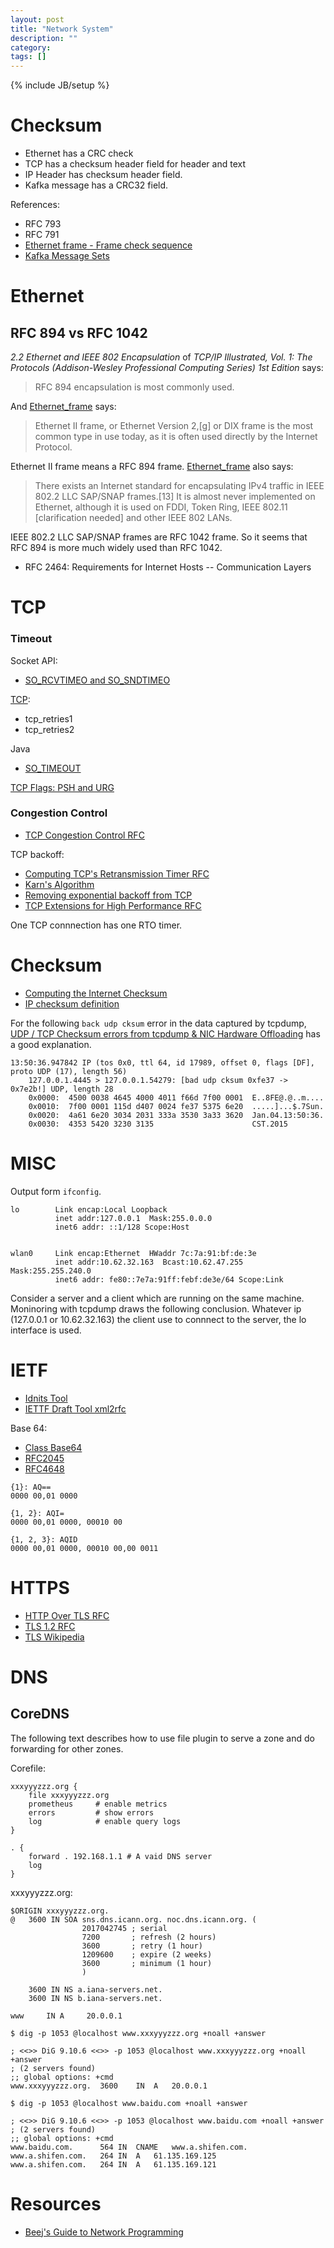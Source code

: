 ```yaml
---
layout: post
title: "Network System"
description: ""
category:
tags: []
---
```

{% include JB/setup %}

# Checksum
- Ethernet has a CRC check
- TCP has a checksum header field for header and text
- IP Header has checksum header field.
- Kafka message has a CRC32 field.

References:
 - RFC 793
 - RFC 791
 - [Ethernet frame - Frame check sequence](https://en.wikipedia.org/wiki/Ethernet_frame#Frame_check_sequence)
- [Kafka Message Sets](https://cwiki.apache.org/confluence/display/KAFKA/A+Guide+To+The+Kafka+Protocol#AGuideToTheKafkaProtocol-Messagesets)

# Ethernet
## RFC 894 vs RFC 1042
_2.2 Ethernet and IEEE 802 Encapsulation_ of _TCP/IP Illustrated, Vol. 1: The
Protocols (Addison-Wesley Professional Computing Series) 1st Edition_ says:

> RFC 894 encapsulation is most commonly used.

And [Ethernet_frame][1] says:

> Ethernet II frame, or Ethernet Version 2,[g] or DIX frame is the most common
> type in use today, as it is often used directly by the Internet Protocol.

Ethernet II frame means a RFC 894 frame. [Ethernet_frame][1] also says:

> There exists an Internet standard for encapsulating IPv4 traffic in IEEE 802.2
> LLC SAP/SNAP frames.[13] It is almost never implemented on Ethernet, although
> it is used on FDDI, Token Ring, IEEE 802.11 [clarification needed] and other
> IEEE 802 LANs.

IEEE 802.2 LLC SAP/SNAP frames are RFC 1042 frame. So it seems that RFC 894 is
more much widely used than RFC 1042.

- RFC 2464: Requirements for Internet Hosts -- Communication Layers

  [1]: https://en.wikipedia.org/wiki/Ethernet_frame "Ethernet_frame"

# TCP

### Timeout
Socket API:
- [SO_RCVTIMEO and SO_SNDTIMEO](http://man7.org/linux/man-pages/man7/socket.7.html)

[TCP](http://man7.org/linux/man-pages/man7/tcp.7.html):
- tcp_retries1
- tcp_retries2

Java
- [SO_TIMEOUT](https://docs.oracle.com/javase/8/docs/api/java/net/SocketOptions.html#SO_TIMEOUT)


[TCP Flags: PSH and URG](http://packetlife.net/blog/2011/mar/2/tcp-flags-psh-and-urg/)

### Congestion Control
- [TCP Congestion Control RFC](http://tools.ietf.org/html/rfc5681)

TCP backoff:
- [Computing TCP's Retransmission Timer RFC](http://tools.ietf.org/html/rfc6298)
- [Karn's Algorithm](http://en.wikipedia.org/wiki/Karn's_algorithm)
- [Removing exponential backoff from TCP](http://www.sigcomm.org/sites/default/files/ccr/papers/2008/October/1452335-1452338.pdf)
- [TCP Extensions for High Performance RFC](http://tools.ietf.org/html/rfc7323)

One TCP connnection has one RTO timer.

# Checksum

- [Computing the Internet Checksum](https://tools.ietf.org/html/rfc1071)
- [IP checksum definition](http://www.netfor2.com/checksum.html)

For the following `back udp cksum` error in the data captured by tcpdump, [UDP /
TCP Checksum errors from tcpdump & NIC Hardware
Offloading](http://sokratisg.net/2012/04/01/udp-tcp-checksum-errors-from-tcpdump-nic-hardware-offloading/) has a good explanation.  

```
13:50:36.947842 IP (tos 0x0, ttl 64, id 17989, offset 0, flags [DF], proto UDP (17), length 56)
    127.0.0.1.4445 > 127.0.0.1.54279: [bad udp cksum 0xfe37 -> 0x7e2b!] UDP, length 28
	0x0000:  4500 0038 4645 4000 4011 f66d 7f00 0001  E..8FE@.@..m....
	0x0010:  7f00 0001 115d d407 0024 fe37 5375 6e20  .....]...$.7Sun.
	0x0020:  4a61 6e20 3034 2031 333a 3530 3a33 3620  Jan.04.13:50:36.
	0x0030:  4353 5420 3230 3135                      CST.2015
```

# MISC
Output form `ifconfig`.
```
lo        Link encap:Local Loopback  
          inet addr:127.0.0.1  Mask:255.0.0.0
          inet6 addr: ::1/128 Scope:Host


wlan0     Link encap:Ethernet  HWaddr 7c:7a:91:bf:de:3e  
          inet addr:10.62.32.163  Bcast:10.62.47.255  Mask:255.255.240.0
          inet6 addr: fe80::7e7a:91ff:febf:de3e/64 Scope:Link
```
Consider a server and a client which are running on the same machine. Moninoring
with tcpdump draws the following conclusion. Whatever ip (127.0.0.1 or
10.62.32.163) the client use to connnect to the server, the lo interface is used.

# IETF
- [Idnits Tool](https://tools.ietf.org/tools/idnits/about)
- [IETTF Draft Tool xml2rfc](http://xml2rfc.ietf.org/)

Base 64:
- [Class Base64](https://docs.oracle.com/javase/8/docs/api/java/util/Base64.html)
- [RFC2045](https://tools.ietf.org/html/rfc2045)
- [RFC4648](https://tools.ietf.org/html/rfc4648)

```
{1}: AQ==
0000 00,01 0000

{1, 2}: AQI=
0000 00,01 0000, 00010 00

{1, 2, 3}: AQID
0000 00,01 0000, 00010 00,00 0011
```

# HTTPS
- [HTTP Over TLS RFC](http://tools.ietf.org/html/rfc2818)
- [TLS 1.2 RFC](http://tools.ietf.org/html/rfc5246)
- [TLS Wikipedia](http://en.wikipedia.org/wiki/Transport_Layer_Security)

# DNS
## CoreDNS
The following text describes how to use file plugin to serve a zone and do
forwarding for other zones.

Corefile:
```
xxxyyyzzz.org {
    file xxxyyyzzz.org
    prometheus     # enable metrics
    errors         # show errors
    log            # enable query logs
}

. {
    forward . 192.168.1.1 # A vaid DNS server
    log
}
```

xxxyyyzzz.org:
```
$ORIGIN xxxyyyzzz.org.
@	3600 IN	SOA sns.dns.icann.org. noc.dns.icann.org. (
				2017042745 ; serial
				7200       ; refresh (2 hours)
				3600       ; retry (1 hour)
				1209600    ; expire (2 weeks)
				3600       ; minimum (1 hour)
				)

	3600 IN NS a.iana-servers.net.
	3600 IN NS b.iana-servers.net.

www     IN A     20.0.0.1
```

```
$ dig -p 1053 @localhost www.xxxyyyzzz.org +noall +answer

; <<>> DiG 9.10.6 <<>> -p 1053 @localhost www.xxxyyyzzz.org +noall +answer
; (2 servers found)
;; global options: +cmd
www.xxxyyyzzz.org.	3600	IN	A	20.0.0.1

$ dig -p 1053 @localhost www.baidu.com +noall +answer

; <<>> DiG 9.10.6 <<>> -p 1053 @localhost www.baidu.com +noall +answer
; (2 servers found)
;; global options: +cmd
www.baidu.com.		564	IN	CNAME	www.a.shifen.com.
www.a.shifen.com.	264	IN	A	61.135.169.125
www.a.shifen.com.	264	IN	A	61.135.169.121
```

# Resources
- [Beej's Guide to Network Programming](https://beej.us/guide/bgnet/)
